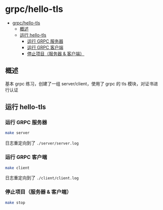 # grpc/hello-tls

- [grpc/hello-tls](#grpchello-tls)
  - [概述](#概述)
  - [运行 hello-tls](#运行-hello-tls)
    - [运行 GRPC 服务器](#运行-grpc-服务器)
    - [运行 GRPC 客户端](#运行-grpc-客户端)
    - [停止项目（服务器 & 客户端）](#停止项目服务器--客户端)

## 概述

基本 grpc 练习，创建了一组 server/client，使用了 grpc 的 tls 模块，对证书进行认证

## 运行 hello-tls

### 运行 GRPC 服务器

```bash
make server
```

日志重定向到了 `./server/server.log`

### 运行 GRPC 客户端

```bash
make client
```

日志重定向到了 `./client/client.log`

### 停止项目（服务器 & 客户端）

```bash
make stop
```
